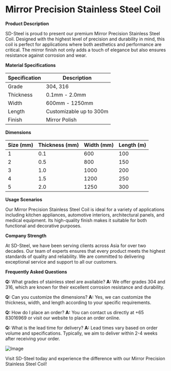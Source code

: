 # Mirror Precision Stainless Steel Coil

**Product Description**

SD-Steel is proud to present our premium Mirror Precision Stainless Steel Coil. Designed with the highest level of precision and durability in mind, this coil is perfect for applications where both aesthetics and performance are critical. The mirror finish not only adds a touch of elegance but also ensures resistance against corrosion and wear.

**Material Specifications**

| Specification | Description |
|---------------|-------------|
| Grade         | 304, 316    |
| Thickness     | 0.1mm - 2.0mm |
| Width         | 600mm - 1250mm |
| Length        | Customizable up to 300m |
| Finish        | Mirror Polish |

**Dimensions**

| Size (mm) | Thickness (mm) | Width (mm) | Length (m) |
|-----------|----------------|------------|------------|
| 1         | 0.1             | 600        | 100        |
| 2         | 0.5             | 800        | 150        |
| 3         | 1.0             | 1000       | 200        |
| 4         | 1.5             | 1200       | 250        |
| 5         | 2.0             | 1250       | 300        |

**Usage Scenarios**

Our Mirror Precision Stainless Steel Coil is ideal for a variety of applications including kitchen appliances, automotive interiors, architectural panels, and medical equipment. Its high-quality finish makes it suitable for both functional and decorative purposes.

**Company Strength**

At SD-Steel, we have been serving clients across Asia for over two decades. Our team of experts ensures that every product meets the highest standards of quality and reliability. We are committed to delivering exceptional service and support to all our customers.

**Frequently Asked Questions**

**Q:** What grades of stainless steel are available?
**A:** We offer grades 304 and 316, which are known for their excellent corrosion resistance and durability.

**Q:** Can you customize the dimensions?
**A:** Yes, we can customize the thickness, width, and length according to your specific requirements.

**Q:** How do I place an order?
**A:** You can contact us directly at +65 83016969 or visit our website to place an order online.

**Q:** What is the lead time for delivery?
**A:** Lead times vary based on order volume and specifications. Typically, we aim to deliver within 2-4 weeks after receiving your order.

![Image](https://github.com/user-attachments/assets/2567258e-e124-4816-932d-1809bd27ef0b)

Visit SD-Steel today and experience the difference with our Mirror Precision Stainless Steel Coil!